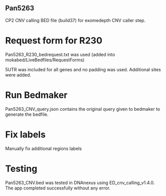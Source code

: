 ## Pan5263

CP2 CNV calling BED file (build37) for exomedepth CNV caller step.

# Request form for R230
Pan5263_R230_bedrequest.txt was used  (added into mokabed/LiveBedfiles/RequestForms)

5UTR was included for all genes and no padding was used. Additional sites were added.

# Run Bedmaker
Pan5263_CNV_query.json contains the original query given to bedmaker to generate the bedfile.

# Fix labels

Manually fix additional regions labels

# Testing
Pan5263_CNV.bed was tested in DNAnexus using ED_cnv_calling_v1.4.0. The app completed successfully without any error.